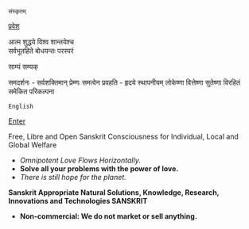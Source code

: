 



    संस्कृतम्  

[प्रवेश](https://nehalsin.github.io/sanskrit/index-sn.html)  
  
आत्म शुद्धये विश्व शान्तयेश्च   
सर्वभूतहिते बोधयन्तः परस्परं

साम्यं सम्यक्

समदर्शनः - सर्वशक्तिमान् प्रेम्णः समत्वेन प्रवहति - हृदये स्थापनीयम्
लोकेष्णा वित्तेष्णा सुतेष्णा विरहितं समेकित परिकल्पना

  

    English

[Enter](https://nehalsin.github.io/sanskrit/index-en.html)  
  
Free, Libre and Open Sanskrit Consciousness for Individual, Local and Global Welfare

-   *Omnipotent Love Flows Horizontally.*
-   **Solve all your problems with the power of love.**
-   *There is still hope for the planet.*

**Sanskrit Appropriate Natural Solutions, Knowledge, Research, Innovations and Technologies SANSKRIT**

-   **Non-commercial: We do not market or sell anything.**

